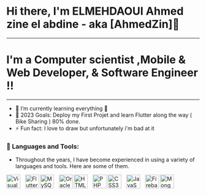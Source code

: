 # Hi there, I'm ELMEHDAOUI Ahmed zine el abdine - aka [AhmedZin]👋 
---
<!-- [![YouTube Channel Subscribers](https://img.shields.io/youtube/channel/subscribers/UCDCHcqyeQgJ-jVSd6VJkbCw?logo=youtube&logoColor=red&style=for-the-badge)][youtube]
[![Website](https://img.shields.io/website?label=codeSTACKr.com&style=for-the-badge&url=https%3A%2F%2Fcodestackr.com)](https://codestackr.com)
[![Twitter Follow](https://img.shields.io/twitter/follow/codeSTACKr?color=1DA1F2&logo=twitter&style=for-the-badge)](https://twitter.com/intent/follow?original_referer=https%3A%2F%2Fgithub.com%2FcodeSTACKr&screen_name=codeSTACKr) 

[![Visual Studio Marketplace Rating (Stars)](https://img.shields.io/visual-studio-marketplace/stars/codestackr.codestackr-theme?label=codeSTACKr%20VS%20Code%20Theme&logo=visualstudiocode&logoColor=ff652f&style=for-the-badge)](https://marketplace.visualstudio.com/items?itemName=codestackr.codestackr-theme)
[![Become A VS Code SuperHero](https://img.shields.io/badge/-Become%20A%20VS%20Code%20SuperHero%20%E2%86%92-gray.svg?colorB=ff652f&style=for-the-badge)](https://vsCodeHero.com) -->



# I'm a Computer scientist ,Mobile & Web Developer, & Software Engineer !!
---

<!-- - 🔭 Check out my VS Code course: [Become A VS Code SuperHero!][course]! -->
- 🌱 I’m currently learning everything 🤣
- 🥅 2023 Goals: Deploy my First Projet and learn Flutter along the way ( Bike Sharing ) 80% done.
- ⚡ Fun fact: I love to draw but unfortunately i'm bad at it
<!-- - 👯 I’m looking to collaborate with other content creators -->
<!-- - 😻 Check out the NFT collection I created: [CodeCats](https://opensea.io/collection/codecats?search[sortAscending]=true&search[sortBy]=PRICE&search[toggles][0]=BUY_NOW) -->

<!-- ### Connect with me:

[![website](./img/globe-light.svg)](https://codestackr.com#gh-light-mode-only)
[![website](./img/globe-dark.svg)](https://codestackr.com#gh-dark-mode-only)
&nbsp;&nbsp;
[![website](./img/youtube-light.svg)](https://youtube.com/codestackr#gh-light-mode-only)
[![website](./img/youtube-dark.svg)](https://youtube.com/codestackr#gh-dark-mode-only)
&nbsp;&nbsp;
 -->



### 🧰 Languages and Tools:

- Throughout the years, I have become experienced in using a variety of languages and tools. Here are some of them.
<!-- - Although I am currently using a NoSQL database for a mobile app that requires real-time data, I must admit that I am not particularly fond of them. This is primarily because I spent over three years focused on advancing my skills in SQL databases, and I know that NoSQL can be very challenging to manage in large projects. As a result, I chose not to invest time in learning it. However, the need for real-time data in my current project led me to incorporate it. -->


<img align="left" alt="Visual Studio Code" width="36px" src="https://cdn.jsdelivr.net/gh/devicons/devicon/icons/vscode/vscode-original.svg" style="padding-right:10px;" />
<img align="left" alt="Flutter" width="36px" src="https://cdn.jsdelivr.net/gh/devicons/devicon/icons/flutter/flutter-original.svg" />
<img align="left" alt="MySQL" width="36px" src="https://cdn.jsdelivr.net/gh/devicons/devicon/icons/mysql/mysql-original.svg" style="padding-right:10px;" />
<img align="left" alt="Oracle" width="36px" src="https://cdn.jsdelivr.net/gh/devicons/devicon/icons/oracle/oracle-original.svg"/>
<img align="left" alt="HTML5" width="36px" src="https://cdn.jsdelivr.net/gh/devicons/devicon/icons/html5/html5-original.svg" style="padding-right:10px;"/>
<img align="left" alt="PHP" width="36px" src="https://cdn.jsdelivr.net/gh/devicons/devicon/icons/php/php-plain.svg" />
<img align="left" alt="CSS3" width="36px" src="https://cdn.jsdelivr.net/gh/devicons/devicon/icons/css3/css3-original.svg" style="padding-right:10px;" />
<img align="left" alt="JavaScript" width="36px" src="https://cdn.jsdelivr.net/gh/devicons/devicon/icons/javascript/javascript-original.svg" style="padding-right:10px;" />
<img align="left" alt="Firebase" width="36px" src="https://cdn.jsdelivr.net/gh/devicons/devicon/icons/firebase/firebase-plain.svg" />
<img align="left" alt="MongoDB" width="36px" src="https://cdn.jsdelivr.net/gh/devicons/devicon/icons/mongodb/mongodb-original.svg" style="padding-right:10px;" />

<!-- 
<details>
  <summary>:zap: GitHub Stats</summary>

  <img align="left" alt="codeSTACKr's GitHub Stats" src="https://github-readme-stats.vercel.app/api?username=codeSTACKr&show_icons=true&hide_border=false&title_color=ff652f&icon_color=FFE360&bg_color=09131B&text_color=ffffff&border_color=0c1a25" />

</details> -->
<!-- [website]: https://codeSTACKr.com
[course]: http://vsCodeHero.com
[twitter]: https://twitter.com/codeSTACKr
[youtube]: https://youtube.com/codeSTACKr
[instagram]: https://instagram.com/codeSTACKr
[linkedin]: https://linkedin.com/in/codeSTACKr
[webdevplaylist]: https://www.youtube.com/playlist?list=PLkwxH9e_vrAJ0WbEsFA9W3I1W-g_BTsbt
[jsplaylist]: https://www.youtube.com/playlist?list=PLkwxH9e_vrALRJKu7wfXby3MKeflhTu6B
[cssplaylist]: https://www.youtube.com/playlist?list=PLkwxH9e_vrALSdvZuEh6gqQdmDoDIoqz4
[reactplaylist]: https://www.youtube.com/playlist?list=PLkwxH9e_vrAK4TdffpxKY3QGyHCpxFcQ0 -->
<!-- --- -->
<!-- --- -->
<!-- --- -->
<!-- --- -->
<!-- --- -->
<!-- --- -->
<!-- --- -->
<!-- --- -->
<!-- --- -->
<!-- --- -->
<!-- --- -->
<!-- --- -->
<!-- --- -->
<!-- --- -->
<!-- --- -->
<!-- --- -->
<!-- --- -->
<!-- --- -->
<!-- --- -->
<!-- --- -->
<!-- --- -->
<!-- --- -->
<!-- --- -->
<!-- --- -->
<!-- --- -->
<!-- --- -->
<!-- --- -->
<!-- --- -->
<!-- --- -->
<!-- --- -->
<!-- --- -->
<!-- --- -->
<!-- --- -->
<!-- --- -->











